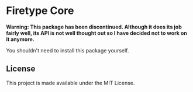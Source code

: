 # Firetype Core

**Warning: This package has been discontinued. Although it does its job fairly well, its API is not well thought out so I have decided not to work on it anymore.**

You shouldn't need to install this package yourself.

## License

This project is made available under the MIT License.
